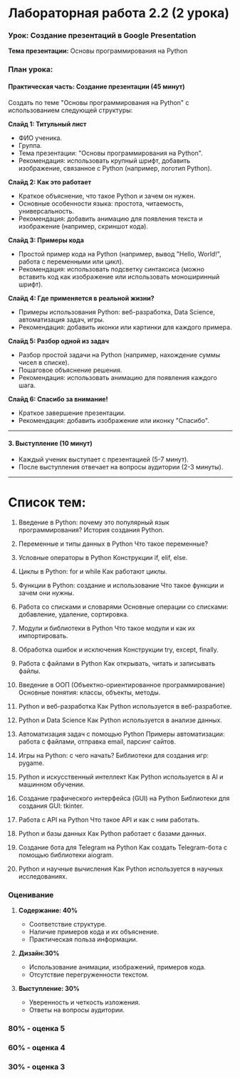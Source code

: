 # **Лабораторная работа 2.2 (2 урока)**

### Урок: Создание презентаций в Google Presentation  
**Тема презентации:** Основы программирования на Python  

### План урока:  

#### Практическая часть: Создание презентации (45 минут)  
Создать по теме "Основы программирования на Python" с использованием следующей структуры:  

**Слайд 1: Титульный лист**  
- ФИО ученика.  
- Группа.  
- Тема презентации: "Основы программирования на Python".  
- Рекомендация: использовать крупный шрифт, добавить изображение, связанное с Python (например, логотип Python).  

**Слайд 2: Как это работает**  
- Краткое объяснение, что такое Python и зачем он нужен.  
- Основные особенности языка: простота, читаемость, универсальность.  
- Рекомендация: добавить анимацию для появления текста и изображение (например, скриншот кода).  

**Слайд 3: Примеры кода**  
- Простой пример кода на Python (например, вывод "Hello, World!", работа с переменными или цикл).  
- Рекомендация: использовать подсветку синтаксиса (можно вставить код как изображение или использовать моноширинный шрифт).  

**Слайд 4: Где применяется в реальной жизни?**  
- Примеры использования Python: веб-разработка, Data Science, автоматизация задач, игры.  
- Рекомендация: добавить иконки или картинки для каждого примера.  

**Слайд 5: Разбор одной из задач**  
- Разбор простой задачи на Python (например, нахождение суммы чисел в списке).  
- Пошаговое объяснение решения.  
- Рекомендация: использовать анимацию для появления каждого шага.  

**Слайд 6: Спасибо за внимание!**  
- Краткое завершение презентации.  
- Рекомендация: добавить изображение или иконку "Спасибо".  

---

#### 3. Выступление (10 минут)  
- Каждый ученик выступает с презентацией (5-7 минут).  
- После выступления отвечает на вопросы аудитории (2-3 минуты).  

---

# Список тем:
1. Введение в Python: почему это популярный язык программирования?
История создания Python.

2. Переменные и типы данных в Python
Что такое переменные?

3. Условные операторы в Python
Конструкции if, elif, else.

4. Циклы в Python: for и while
Как работают циклы.

5. Функции в Python: создание и использование
Что такое функции и зачем они нужны.

6. Работа со списками и словарями
Основные операции со списками: добавление, удаление, сортировка.

7. Модули и библиотеки в Python
Что такое модули и как их импортировать.

8. Обработка ошибок и исключения
Конструкции try, except, finally.

9. Работа с файлами в Python
Как открывать, читать и записывать файлы.

10. Введение в ООП (Объектно-ориентированное программирование)
Основные понятия: классы, объекты, методы.

11. Python и веб-разработка
Как Python используется в веб-разработке.

12. Python и Data Science
Как Python используется в анализе данных.

13. Автоматизация задач с помощью Python
Примеры автоматизации: работа с файлами, отправка email, парсинг сайтов.

14. Игры на Python: с чего начать?
Библиотеки для создания игр: pygame.

15. Python и искусственный интеллект
Как Python используется в AI и машинном обучении.

16. Создание графического интерфейса (GUI) на Python
Библиотеки для создания GUI: tkinter.

17. Работа с API на Python
Что такое API и как с ним работать.

18. Python и базы данных
Как Python работает с базами данных.

19. Создание бота для Telegram на Python
Как создать Telegram-бота с помощью библиотеки aiogram.

20. Python и научные вычисления
Как Python используется в научных исследованиях.

### Оценивание
1. **Содержание: 40%**  
   - Соответствие структуре.  
   - Наличие примеров кода и их объяснение.  
   - Практическая польза информации.  

2. **Дизайн:30%**  
   - Использование анимации, изображений, примеров кода.  
   - Отсутствие перегруженности текстом.  

3. **Выступление: 30%**  
   - Уверенность и четкость изложения.  
   - Ответы на вопросы аудитории.  

### 80% - оценка 5
### 60% - оценка 4
### 30% - оценка 3
